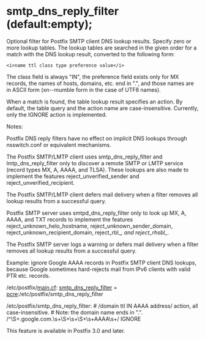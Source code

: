 # smtp_dns_reply_filter (default:empty); 

 Optional filter for Postfix SMTP client DNS lookup results.
Specify zero or more lookup tables.  The lookup tables are searched
in the given order for a match with the DNS lookup result, converted
to the following form: 


    <i>name ttl class type preference value</i>


 The class field is always "IN", the preference
field exists only for MX records, the names of hosts, domains, etc.
end in ".", and those names are in ASCII form (xn--mumble form in
the case of UTF8 names).  

 When a match is found, the table lookup result specifies an
action.  By default, the table query and the action name are
case-insensitive.  Currently, only the IGNORE action is
implemented.  

 Notes: 



  Postfix DNS reply filters have no effect on implicit DNS
lookups through nsswitch.conf or equivalent mechanisms.  

  The Postfix SMTP/LMTP client uses smtp_dns_reply_filter
and lmtp_dns_reply_filter only to discover a remote SMTP or LMTP
service (record types MX, A, AAAA, and TLSA).  These lookups are
also made to implement the features reject_unverified_sender and
reject_unverified_recipient.  

  The Postfix SMTP/LMTP client defers mail delivery when
a filter removes all lookup results from a successful query.  

  Postfix SMTP server uses smtpd_dns_reply_filter only to
look up MX, A, AAAA, and TXT records to implement the features
reject_unknown_helo_hostname, reject_unknown_sender_domain,
reject_unknown_recipient_domain, reject_rbl_*, and reject_rhsbl_*.


  The Postfix SMTP server logs a warning or defers mail
delivery when a filter removes all lookup results from a successful
query.  



 Example: ignore Google AAAA records in Postfix SMTP client DNS
lookups, because Google sometimes hard-rejects mail from IPv6 clients
with valid PTR etc. records. 


/etc/postfix/<a href="postconf.5.html">main.cf</a>:
    <a href="postconf.5.html#smtp_dns_reply_filter">smtp_dns_reply_filter</a> = <a href="pcre_table.5.html">pcre</a>:/etc/postfix/smtp_dns_reply_filter



/etc/postfix/smtp_dns_reply_filter:
    # /domain ttl IN AAAA address/ action, all case-insensitive.
    # Note: the domain name ends in ".".
    /^\S+\.google\.com\.\s+\S+\s+\S+\s+AAAA\s+/ IGNORE


 This feature is available in Postfix 3.0 and later. 


